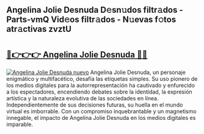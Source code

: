 ## Angelina Jolie Desnuda D𝚎sn𝚞dos filtr𝚊dos - Parts-vmQ Vid𝚎os filtr𝚊dos - N𝚞evas f𝚘tos atr𝚊ctivas zvztU

# <h2><a href="http://mbcr41n.tromn.icu/?c=Angelina+Jolie+Desnuda">🔗👉👉👉 Angelina Jolie Desnuda 🔗🔗</a></h2>

[![Angelina Jolie Desnuda nuevo](https://i.imgur.com/pEAQMta.gif)](http://mbcr41n.tromn.icu/?c=Angelina+Jolie+Desnuda)
Angelina Jolie Desnuda, un personaje enigmático y multifacético, desafía las etiquetas simples. Su uso pionero de los medios digitales para la autorrepresentación ha cautivado y enfurecido a los espectadores, encendiendo debates sobre la identidad, la expresión artística y la naturaleza evolutiva de las sociedades en línea. Independientemente de sus decisiones futuras, su huella en el mundo virtual es imborrable. Con un compromiso inquebrantable y un magnetismo innegable, el impacto de Angelina Jolie Desnuda en los medios digitales es imparable.
